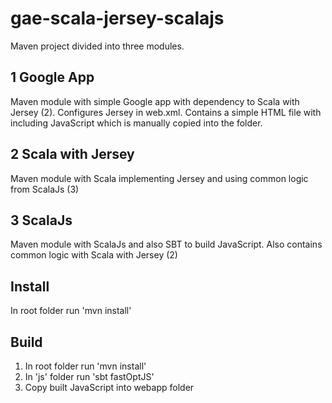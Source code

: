 # gae-scala-jersey-scalajs
Maven project divided into three modules.

1 Google App
------------
Maven module with simple Google app with dependency to Scala with Jersey (2). Configures Jersey in web.xml. Contains a simple HTML file with including JavaScript which is manually copied into the folder.

2 Scala with Jersey
-------------------
Maven module with Scala implementing Jersey and using common logic from ScalaJs (3)

3 ScalaJs
---------
Maven module with ScalaJs and also SBT to build JavaScript. Also contains common logic with Scala with Jersey (2)

Install
-------

In root folder run 'mvn install'

Build
-----

1. In root folder run 'mvn install'
2. In 'js' folder run 'sbt fastOptJS'
3. Copy built JavaScript into webapp folder
